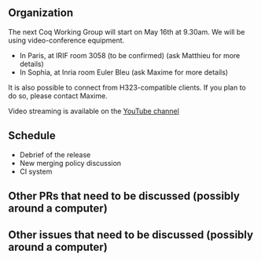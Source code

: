 Organization
------------

The next Coq Working Group will start on May 16th at 9.30am.
We will be using video-conference equipment.

- In Paris, at IRIF room 3058 (to be confirmed) (ask Matthieu for more details)
- In Sophia, at Inria room Euler Bleu (ask Maxime for more details)

It is also possible to connect from H323-compatible clients. If you plan
to do so, please contact Maxime.

Video streaming is available on the [YouTube channel](https://www.youtube.com/channel/UCbJo6gYYr0OF18x01M4THdQ)

Schedule
------------------

 - Debrief of the release
 - New merging policy discussion
 - CI system


Other PRs that need to be discussed (possibly around a computer)
----------------------------------------------------------------

Other issues that need to be discussed (possibly around a computer)
------------------------------------------------------------------
